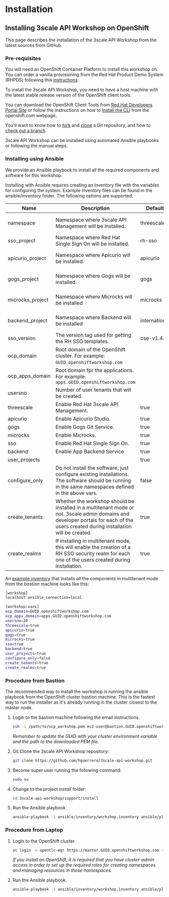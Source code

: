 # Installation

## Installing 3scale API Workshop on OpenShift

This page describes the installation of the 3scale API Workshop from the latest sources from GitHub.

### Pre-requisites

You will need an OpenShift Container Platform to install this workshop on. You can order a vanilla provisioning from the Red Hat Product Demo System (RHPDS) following this [instructions](https://mojo.redhat.com/docs/DOC-1175640).

To install the 3scale API Workshop, you need to have a host machine with the latest stable release version of the OpenShift client tools.

You can download the OpenShift Client Tools from [Red Hat Developers Portal Site](https://developers.redhat.com/products/openshift/download/) or follow the instructions on how to [Install the CLI](https://docs.openshift.com/container-platform/3.9/cli_reference/get_started_cli.html#installing-the-cli) from the openshift.com webpage.

You'll want to know how to [fork](https://help.github.com/articles/fork-a-repo/) and [clone](https://help.github.com/articles/cloning-a-repository/) a Git repository, and how to [check out a branch](https://git-scm.com/docs/git-checkout#git-checkout-emgitcheckoutemltbranchgt).

3scale API Workshop can be installed using automated Ansible playbooks or following the manual steps.

### Installing using Ansible

We provide an Ansible playbook to install all the required components and software for this workshop.

Installing with Ansible requires creating an inventory file with the variables for configuring the system. Example inventory files can be found in the ansible/inventory folder. The following options are supported:

Name | Description | Default | Required
--- | --- | --- | ---
namespace | Namespace where 3scale API Management will be installed. | threescale | Yes, if *threescale* is enabled 
sso_project | Namespace where Red Hat Single Sign On will be installed. | rh-sso | Yes, if *sso* is enabled
apicurio_project | Namespace where Apicurio will be installed. | apicurio | Yes, if *apicurio* is enabled
gogs_project | Namespace where Gogs will be installed. | gogs | Yes, if *gogs* is enabled
microcks_project | Namespace where Microcks will be installed | microcks | Yes, if *microcks* is enabled
backend_project | Namespace where Backend will be installed | international | Yes, if *backend* is enabled
sso_version | The version tag used for getting the RH SSO templates. | ose-v1.4.9 | No
ocp_domain | Root domain of the OpenShift cluster. For example: `GUID.openshiftworkshop.com` | | Yes
ocp\_apps\_domain | Root domain fpr the applications. For example: `apps.GUID.openshiftworkshop.com`  | | Yes
usersno | Number of user tenants that will be created. | | Yes
threescale | Enable Red Hat 3scale API Management. | true | No
apicurio | Enable Apicurio Studio. | true | No
gogs | Enable Gogs Git Service. |  true | No
microcks | Enable Microcks. | true | No
sso | Enable Red Hat Single Sign On. | true | No
backend | Enable App Backend Service | true | No
user_projects | | true | No
configure_only | Do not install the software, just configure existing installations. The software should be running in the same namespaces defined in the above vars. | false | No
create_tenants | Whether the workshop  should be installed in a multitenant mode or not. 3scale admin domains and developer portals for each of the users created during installation will be created. | true | Yes, if *threescale* is enabled
create_realms | If installing in multitenant mode, this will enable the creation of a RH SSO security realm for each one of the users created during installation. | true | No

An [example inventory](../support/ansible/inventory/workshop.inventory.example) that installs all the components in multitenant mode from the *bastion* machine looks like this:

```bash
[workshop]
localhost ansible_connection=local

[workshop:vars]
ocp_domain=GUID.openshiftworkshop.com
ocp_apps_domain=apps.GUID.openshiftworkshop.com
usersno=20
threescale=true
apicurio=true
gogs=true
microcks=true
sso=true
backend=true
user_projects=true
configure_only=false
create_tenants=true
create_realms=true
```

### Procedure from Bastion

The recommended way to install the workshop is running the ansible playbook from the OpenShift cluster bastion machine. This is the fastest way to run the installer as it's already running in the cluster closest to the master node.

1. Login to the bastion machine following the email instructions.

    ```bash
    ssh -i /path/to/ocp_workshop.pem ec2-user@bastion.GUID.openshiftworkshop.com
    ```

    *Remember to update the GUID with your cluster environment variable and the path to the downloaded PEM file.*

1. Git Clone the 3scale API Workshop repository:

    ```bash
    git clone https://github.com/hguerrero/3scale-api-workshop.git
    ```

1. Become super user running the following command:

    ```bash
    sudo su
    ```

1. Change to the project *install* folder:

    ```bash
    cd 3scale-api-workshop/support/install
    ```

1. Run the Ansible playbook.

    ```bash
    ansible-playbook -i ansible/inventory/workshop.inventory ansible/playbooks/openshift/install.yml 
    ```

### Procedure from Laptop

1. Login to the OpenShift cluster.

    ```bash
    oc login -u opentlc-mgr https://master.GUID.openshiftworkshop.com --insecure-skip-tls-verify
    ```

    *If you install on OpenShift, it is required that you have cluster-admin access in order to set up the required roles for creating namespaces and managing resources in those namespaces*.

1. Run the Ansible playbook.

    ```bash
    ansible-playbook -i ansible/inventory/workshop.inventory ansible/playbooks/openshift/install.yml 
    ```
